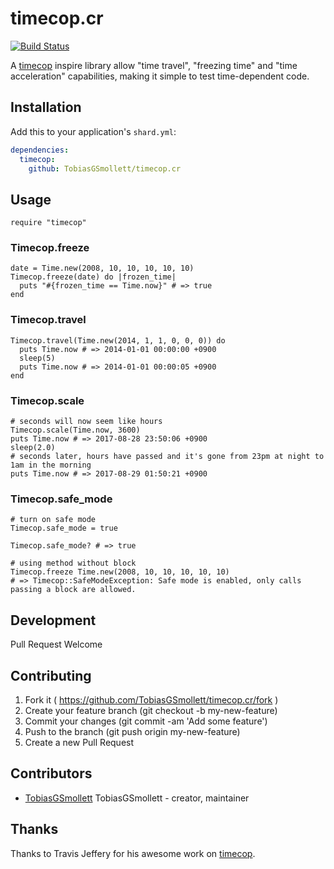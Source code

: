 # timecop.cr
[![Build Status](https://travis-ci.org/TobiasGSmollett/timecop.cr.svg?branch=master)](https://travis-ci.org/TobiasGSmollett/timecop.cr)

A [timecop](https://github.com/travisjeffery/timecop) inspire library allow "time travel", "freezing time" and "time acceleration" capabilities, making it simple to test time-dependent code.

## Installation

Add this to your application's `shard.yml`:

```yaml
dependencies:
  timecop:
    github: TobiasGSmollett/timecop.cr
```

## Usage

```crystal
require "timecop"
```

### Timecop.freeze
```crystal
date = Time.new(2008, 10, 10, 10, 10, 10)
Timecop.freeze(date) do |frozen_time|
  puts "#{frozen_time == Time.now}" # => true
end
```

### Timecop.travel
```crystal
Timecop.travel(Time.new(2014, 1, 1, 0, 0, 0)) do
  puts Time.now # => 2014-01-01 00:00:00 +0900
  sleep(5)
  puts Time.now # => 2014-01-01 00:00:05 +0900
end
```

### Timecop.scale
```crystal
# seconds will now seem like hours
Timecop.scale(Time.now, 3600)
puts Time.now # => 2017-08-28 23:50:06 +0900
sleep(2.0)
# seconds later, hours have passed and it's gone from 23pm at night to 1am in the morning
puts Time.now # => 2017-08-29 01:50:21 +0900
```

### Timecop.safe_mode
```crystal
# turn on safe mode
Timecop.safe_mode = true

Timecop.safe_mode? # => true

# using method without block
Timecop.freeze Time.new(2008, 10, 10, 10, 10, 10)
# => Timecop::SafeModeException: Safe mode is enabled, only calls passing a block are allowed.
```

## Development

Pull Request Welcome

## Contributing

1. Fork it ( https://github.com/TobiasGSmollett/timecop.cr/fork )
2. Create your feature branch (git checkout -b my-new-feature)
3. Commit your changes (git commit -am 'Add some feature')
4. Push to the branch (git push origin my-new-feature)
5. Create a new Pull Request

## Contributors

- [TobiasGSmollett](https://github.com/TobiasGSmollett) TobiasGSmollett - creator, maintainer

## Thanks
Thanks to Travis Jeffery for his awesome work on [timecop](https://github.com/travisjeffery/timecop).
